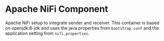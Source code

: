 # Apache NiFi Component

Apache NiFi setup to integrate sender and receiver. This container is based on openjdk:8-jdk and uses the java properties from ```bootstrap.conf``` and the application setting from ```nifi.properties```.
